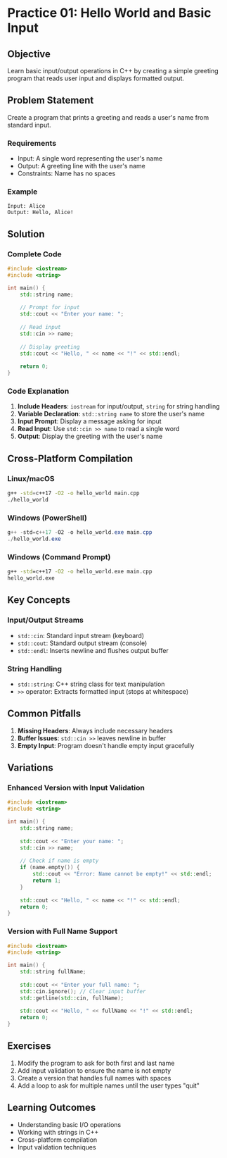 # Practice 01: Hello World and Basic Input

## Objective
Learn basic input/output operations in C++ by creating a simple greeting program that reads user input and displays formatted output.

## Problem Statement
Create a program that prints a greeting and reads a user's name from standard input.

### Requirements
- Input: A single word representing the user's name
- Output: A greeting line with the user's name
- Constraints: Name has no spaces

### Example
```
Input: Alice
Output: Hello, Alice!
```

## Solution

### Complete Code
```cpp
#include <iostream>
#include <string>

int main() {
    std::string name;
    
    // Prompt for input
    std::cout << "Enter your name: ";
    
    // Read input
    std::cin >> name;
    
    // Display greeting
    std::cout << "Hello, " << name << "!" << std::endl;
    
    return 0;
}
```

### Code Explanation
1. **Include Headers**: `iostream` for input/output, `string` for string handling
2. **Variable Declaration**: `std::string name` to store the user's name
3. **Input Prompt**: Display a message asking for input
4. **Read Input**: Use `std::cin >> name` to read a single word
5. **Output**: Display the greeting with the user's name

## Cross-Platform Compilation

### Linux/macOS
```bash
g++ -std=c++17 -O2 -o hello_world main.cpp
./hello_world
```

### Windows (PowerShell)
```powershell
g++ -std=c++17 -O2 -o hello_world.exe main.cpp
./hello_world.exe
```

### Windows (Command Prompt)
```cmd
g++ -std=c++17 -O2 -o hello_world.exe main.cpp
hello_world.exe
```

## Key Concepts

### Input/Output Streams
- `std::cin`: Standard input stream (keyboard)
- `std::cout`: Standard output stream (console)
- `std::endl`: Inserts newline and flushes output buffer

### String Handling
- `std::string`: C++ string class for text manipulation
- `>>` operator: Extracts formatted input (stops at whitespace)

## Common Pitfalls

1. **Missing Headers**: Always include necessary headers
2. **Buffer Issues**: `std::cin >>` leaves newline in buffer
3. **Empty Input**: Program doesn't handle empty input gracefully

## Variations

### Enhanced Version with Input Validation
```cpp
#include <iostream>
#include <string>

int main() {
    std::string name;
    
    std::cout << "Enter your name: ";
    std::cin >> name;
    
    // Check if name is empty
    if (name.empty()) {
        std::cout << "Error: Name cannot be empty!" << std::endl;
        return 1;
    }
    
    std::cout << "Hello, " << name << "!" << std::endl;
    return 0;
}
```

### Version with Full Name Support
```cpp
#include <iostream>
#include <string>

int main() {
    std::string fullName;
    
    std::cout << "Enter your full name: ";
    std::cin.ignore(); // Clear input buffer
    std::getline(std::cin, fullName);
    
    std::cout << "Hello, " << fullName << "!" << std::endl;
    return 0;
}
```

## Exercises

1. Modify the program to ask for both first and last name
2. Add input validation to ensure the name is not empty
3. Create a version that handles full names with spaces
4. Add a loop to ask for multiple names until the user types "quit"

## Learning Outcomes
- Understanding basic I/O operations
- Working with strings in C++
- Cross-platform compilation
- Input validation techniques
